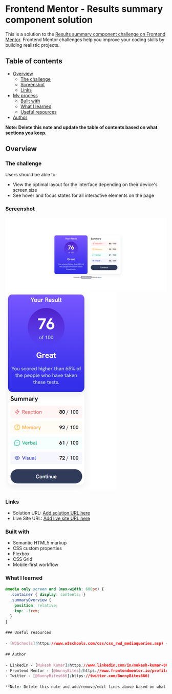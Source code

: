 # Frontend Mentor - Results summary component solution

This is a solution to the [Results summary component challenge on Frontend Mentor](https://www.frontendmentor.io/challenges/results-summary-component-CE_K6s0maV). Frontend Mentor challenges help you improve your coding skills by building realistic projects.

## Table of contents

- [Overview](#overview)
  - [The challenge](#the-challenge)
  - [Screenshot](#screenshot)
  - [Links](#links)
- [My process](#my-process)
  - [Built with](#built-with)
  - [What I learned](#what-i-learned)
  - [Useful resources](#useful-resources)
- [Author](#author)

**Note: Delete this note and update the table of contents based on what sections you keep.**

## Overview

### The challenge

Users should be able to:

- View the optimal layout for the interface depending on their device's screen size
- See hover and focus states for all interactive elements on the page

### Screenshot

![web-view](screenshots/web-view-screenshot.PNG)
![mobile-view](screenshots/mobile-view-screenshot.PNG)

### Links

- Solution URL: [Add solution URL here](https://your-solution-url.com)
- Live Site URL: [Add live site URL here](https://your-live-site-url.com)

### Built with

- Semantic HTML5 markup
- CSS custom properties
- Flexbox
- CSS Grid
- Mobile-first workflow

### What I learned
```css
@media only screen and (max-width: 600px) {
  .container { display: contents; }
  .summaryOverview {
    position: relative;
    top: -1rem;
  }
}

### Useful resources

- [W3Schools](https://www.w3schools.com/css/css_rwd_mediaqueries.asp) - This helped me to get me kickstarted on the use of some advance css like @media and linear-gradient.

## Author

- LinkedIn - [Mukesh Kumar](https://www.linkedin.com/in/mukesh-kumar-00469b227/)
- Frontend Mentor - [@bunnyBites](https://www.frontendmentor.io/profile/bunnyBites)
- Twitter - [@BunnyBites666](https://twitter.com/BunnyBites666)

**Note: Delete this note and add/remove/edit lines above based on what links you'd like to share.**

